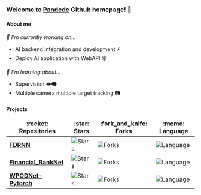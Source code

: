 ### Welcome to [Pandede](https://github.com/Pandede) Github homepage! 👋

#### About me
*:hammer: I'm currently working on...*
- AI backend integration and development ⚡
- Deploy AI application with WebAPI :spider_web:

*:book: I'm learning about...*
- Supervision :eye_speech_bubble:
- Multiple camera multiple target tracking	:camera:

#### Projects
<table>
  <thead align="center">
    <tr>
      <td><b>:rocket: Repositories</b></td>
      <td><b>:star: Stars</b></td>
      <td><b>:fork_and_knife: Forks</b></td>
      <td><b>:memo: Language</b></td>
    </tr>
  </thead>
  <tbody>
    <tr>
      <td><a href="https://github.com/Pandede/FDRNN"><b>FDRNN</b></a></td>
      <td><img alt="Stars" src="https://img.shields.io/github/stars/Pandede/FDRNN?style=flat-square&color=orange"/></td>
      <td><img alt="Forks" src="https://img.shields.io/github/forks/Pandede/FDRNN?style=flat-square&color=orange"/></td>
      <td><img alt="Language" src="https://img.shields.io/github/languages/top/Pandede/FDRNN?style=flat-square&color=orange"/></td>
    </tr>
    <tr>
      <td><a href="https://github.com/Pandede/Financial_RankNet"><b>Financial_RankNet</b></a></td>
      <td><img alt="Stars" src="https://img.shields.io/github/stars/Pandede/Financial_RankNet?style=flat-square&color=orange"/></td>
      <td><img alt="Forks" src="https://img.shields.io/github/forks/Pandede/Financial_RankNet?style=flat-square&color=orange"/></td>
      <td><img alt="Language" src="https://img.shields.io/github/languages/top/Pandede/Financial_RankNet?style=flat-square&color=orange"/></td>
    </tr>
    <tr>
      <td><a href="https://github.com/Pandede/WPODNet-Pytorch"><b>WPODNet-Pytorch</b></a></td>
      <td><img alt="Stars" src="https://img.shields.io/github/stars/Pandede/WPODNet-Pytorch?style=flat-square&color=orange"/></td>
      <td><img alt="Forks" src="https://img.shields.io/github/forks/Pandede/WPODNet-Pytorch?style=flat-square&color=orange"/></td>
      <td><img alt="Language" src="https://img.shields.io/github/languages/top/Pandede/WPODNet-Pytorch?style=flat-square&color=orange"/></td>
    </tr>
  </tbody>
</table>
